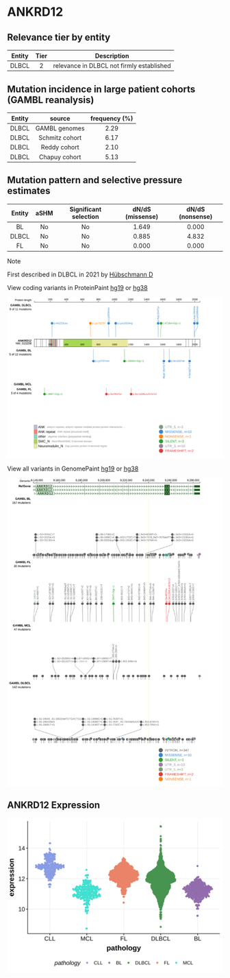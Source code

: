 # ANKRD12

## Relevance tier by entity

|Entity|Tier|Description                              |
|:------:|:----:|-----------------------------------------|
|DLBCL |2   |relevance in DLBCL not firmly established|

## Mutation incidence in large patient cohorts (GAMBL reanalysis)

|Entity|source        |frequency (%)|
|:------:|:--------------:|:-------------:|
|DLBCL |GAMBL genomes |2.29         |
|DLBCL |Schmitz cohort|6.17         |
|DLBCL |Reddy cohort  |2.10         |
|DLBCL |Chapuy cohort |5.13         |

## Mutation pattern and selective pressure estimates

|Entity|aSHM|Significant selection|dN/dS (missense)|dN/dS (nonsense)|
|:------:|:----:|:---------------------:|:----------------:|:----------------:|
|BL    |No  |No                   |1.649           |0.000           |
|DLBCL |No  |No                   |0.885           |4.832           |
|FL    |No  |No                   |0.000           |0.000           |


> [!NOTE]
> First described in DLBCL in 2021 by [Hübschmann D](https://pubmed.ncbi.nlm.nih.gov/33953289)


View coding variants in ProteinPaint [hg19](https://morinlab.github.io/LLMPP/GAMBL/ANKRD12_protein.html)  or [hg38](https://morinlab.github.io/LLMPP/GAMBL/ANKRD12_protein_hg38.html)

![image](images/proteinpaint/ANKRD12_NM_015208.svg)

View all variants in GenomePaint [hg19](https://morinlab.github.io/LLMPP/GAMBL/ANKRD12.html)  or [hg38](https://morinlab.github.io/LLMPP/GAMBL/ANKRD12_hg38.html)

![image](images/proteinpaint/ANKRD12.svg)
## ANKRD12 Expression
![image](images/gene_expression/ANKRD12_by_pathology.svg)
